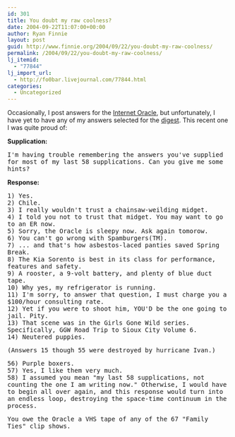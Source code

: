 ```yaml
---
id: 301
title: You doubt my raw coolness?
date: 2004-09-22T11:07:00+00:00
author: Ryan Finnie
layout: post
guid: http://www.finnie.org/2004/09/22/you-doubt-my-raw-coolness/
permalink: /2004/09/22/you-doubt-my-raw-coolness/
lj_itemid:
  - "77844"
lj_import_url:
  - http://fo0bar.livejournal.com/77844.html
categories:
  - Uncategorized
---
```

Occasionally, I post answers for the [Internet Oracle](http://cgi.cs.indiana.edu/~oracle/index.cgi), but unfortunately, I have yet to have any of my answers selected for the [digest](http://cgi.cs.indiana.edu/~oracle/digests.cgi). This recent one I was quite proud of:

**Supplication:**
  
<tt>I'm having trouble remembering the answers you've supplied for most of my last 58 supplications. Can you give me some hints?</tt>

**Response:**
  
<tt>1) Yes.<br /> 2) Chile.<br /> 3) I really wouldn't trust a chainsaw-weilding midget.<br /> 4) I told you not to trust that midget. You may want to go to an ER now.<br /> 5) Sorry, the Oracle is sleepy now. Ask again tomorow.<br /> 6) You can't go wrong with Spamburgers(TM).<br /> 7) ... and that's how asbestos-laced panties saved Spring Break.<br /> 8) The Kia Sorento is best in its class for performance, features and safety.<br /> 9) A rooster, a 9-volt battery, and plenty of blue duct tape.<br /> 10) Why yes, my refrigerator is running.<br /> 11) I'm sorry, to answer that question, I must charge you a $100/hour consulting rate.<br /> 12) Yet if you were to shoot him, YOU'D be the one going to jail. Pity.<br /> 13) That scene was in the Girls Gone Wild series. Specifically, GGW Road Trip to Sioux City Volume 6.<br /> 14) Neutered puppies.</p> 

<p>
  (Answers 15 though 55 were destroyed by hurricane Ivan.)
</p>

<p>
  56) Purple boxers.<br /> 57) Yes, I like them very much.<br /> 58) I assumed you mean "my last 58 supplications, not counting the one I am writing now." Otherwise, I would have to begin all over again, and this response would turn into an endless loop, destroying the space-time continuum in the process.
</p>

<p>
  You owe the Oracle a VHS tape of any of the 67 "Family Ties" clip shows.</tt>
</p>
